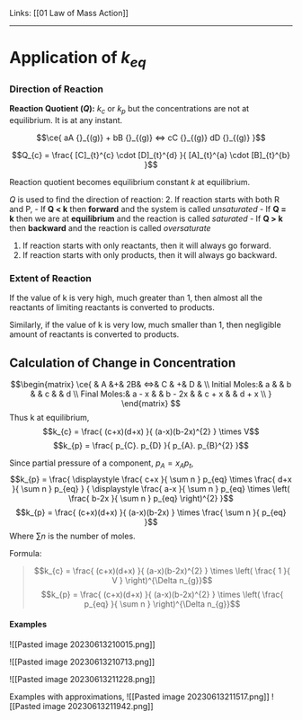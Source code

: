 Links: [[01  Law of Mass Action]]
___
# Application of $k_{eq}$
### Direction of Reaction
**Reaction Quotient $(Q)$:** $k_{c}$ or $k_{p}$ but the concentrations are not at equilibrium. It is at any instant. 

$$\ce{ aA {}_{(g)} + bB {}_{(g)} <=> cC {}_{(g)} dD {}_{(g)} }$$

$$Q_{c} = \frac{ [C]_{t}^{c} \cdot [D]_{t}^{d} }{ [A]_{t}^{a} \cdot [B]_{t}^{b} }$$

Reaction quotient becomes equilibrium constant $k$ at equilibrium. 

$Q$ is used to find the direction of reaction:
2. If reaction starts with both R and P,
	   - If **Q < k** then  **forward** and the system is called *unsaturated*
	   - If **Q = k** then we are at **equilibrium** and the reaction is called *saturated*
	   - If **Q > k** then **backward** and the reaction is called *oversaturate*
1. If reaction starts with only reactants, then it will always go forward. 
1. If reaction starts with only products, then it will always go backward. 

### Extent of Reaction
If the value of k is very high, much greater than 1, then almost all the reactants of limiting reactants is converted to products. 

Similarly, if the value of k is very low, much smaller than 1, then negligible amount of reactants is converted to products. 

## Calculation of Change in Concentration
$$\begin{matrix}
\ce{ 
& A &+& 2B& <=>& C & +& D & \\
Initial Moles:& a & & b & & c & & d \\  
Final Moles:& a - x & & b - 2x & & c + x & & d + x \\  
 }
\end{matrix}
$$
Thus k at equilibrium,
$$k_{c} = \frac{ (c+x)(d+x) }{ (a-x)(b-2x)^{2} } \times V$$
$$k_{p} = \frac{ p_{C}. p_{D} }{ p_{A}. p_{B}^{2} }$$

Since partial pressure of a component, $p_{A} = x_{A} p_{t}$,
$$k_{p} = 
\frac{ \displaystyle \frac{ c+x }{ \sum n } p_{eq} \times 
\frac{ d+x }{ \sum n } p_{eq} }
{ \displaystyle  \frac{ a-x }{ \sum n } p_{eq} \times 
\left( \frac{ b-2x }{ \sum n } p_{eq} \right)^{2} }$$
$$k_{p} = \frac{ (c+x)(d+x) }{ (a-x)(b-2x) } \times \frac{ \sum n }{ p_{eq} }$$
Where $\sum n$ is the number of moles. 

Formula:
> $$k_{c} = \frac{ (c+x)(d+x) }{ (a-x)(b-2x)^{2} } \times \left( \frac{ 1 }{ V } \right)^{\Delta n_{g}}$$
> $$k_{p} = \frac{ (c+x)(d+x) }{ (a-x)(b-2x)^{2} } \times \left( \frac{ p_{eq} }{ \sum n } \right)^{\Delta n_{g}}$$

#### Examples
![[Pasted image 20230613210015.png]]

![[Pasted image 20230613210713.png]]

![[Pasted image 20230613211228.png]]

Examples with approximations,
![[Pasted image 20230613211517.png]]
![[Pasted image 20230613211942.png]]
 